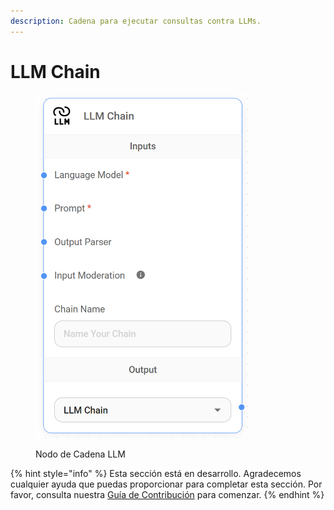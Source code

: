 ```yaml
---
description: Cadena para ejecutar consultas contra LLMs.
---
```


# LLM Chain

<figure><img src="../../../../.gitbook/assets/image (31).png" alt="" width="341"><figcaption><p>Nodo de Cadena LLM</p></figcaption></figure>

{% hint style="info" %}
Esta sección está en desarrollo. Agradecemos cualquier ayuda que puedas proporcionar para completar esta sección. Por favor, consulta nuestra [Guía de Contribución](../../../../contributing/) para comenzar.
{% endhint %}

